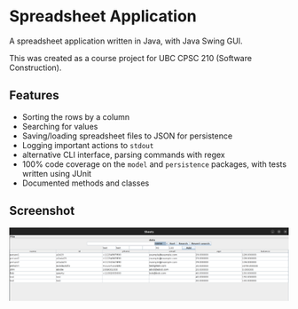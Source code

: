 # Spreadsheet Application

A spreadsheet application written in Java, with Java Swing GUI.

This was created as a course project for UBC CPSC 210 (Software Construction).

## Features

- Sorting the rows by a column
- Searching for values
- Saving/loading spreadsheet files to JSON for persistence
- Logging important actions to `stdout`
- alternative CLI interface, parsing commands with regex
- 100% code coverage on the `model` and `persistence` packages, with tests written using JUnit
- Documented methods and classes

## Screenshot

![screenshot](screenshot.png)
